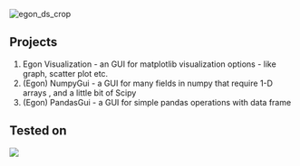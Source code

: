 ![egon_ds_crop](https://user-images.githubusercontent.com/95249974/199279020-5dbbc237-185f-432a-b087-2036a822c151.png)

## Projects
1. Egon Visualization - an GUI for matplotlib visualization options - like graph, scatter plot etc.  
2. (Egon) NumpyGui - a GUI for many fields in numpy that require 1-D arrays , and a little bit of Scipy  
3. (Egon) PandasGui - a GUI for simple pandas operations with data frame 

## Tested on
<img src="https://img.shields.io/badge/Windows-0078D6?style=for-the-badge&logo=windows&logoColor=white" />
